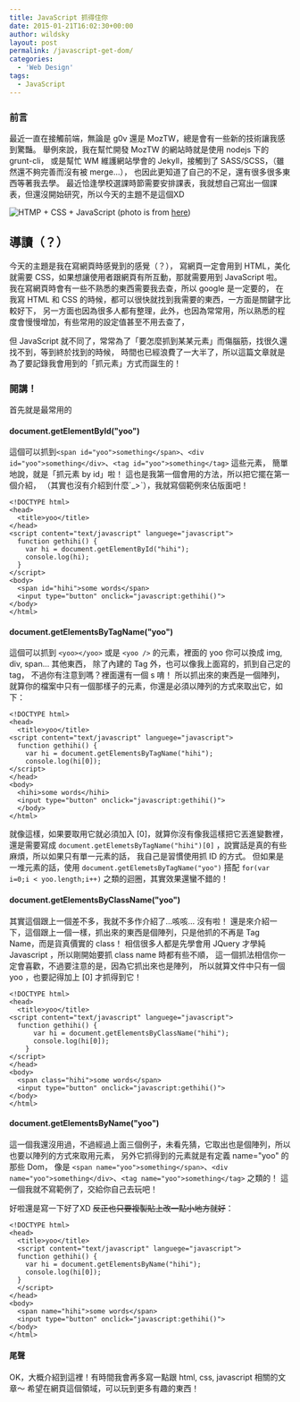 ```yaml
---
title: JavaScript 抓得住你
date: 2015-01-21T16:02:30+00:00
author: wildsky
layout: post
permalink: /javascript-get-dom/
categories:
  - 'Web Design'
tags:
  - JavaScript
---
```


### 前言

最近一直在接觸前端，無論是 g0v 還是 MozTW，總是會有一些新的技術讓我感到驚豔。
舉例來說，我在幫忙開發 MozTW 的網站時就是使用 nodejs 下的 grunt-cli，
或是幫忙 WM 維護網站學會的 Jekyll，接觸到了 SASS/SCSS，（雖然還不夠完善而沒有被 merge…），
也因此更知道了自己的不足，還有很多很多東西等著我去學。
最近恰逢學校選課時節需要安排課表，我就想自己寫出一個課表，但還沒開始研究，所以今天的主題不是這個XD

![HTMP + CSS + JavaScript](https://i.imgur.com/fWrUQtY.jpg)
(photo is from [here](http://agyp-css.com/css3-vs-javascript/))

## 導讀（？）

今天的主題是我在寫網頁時感覺到的感覺（？），
寫網頁一定會用到 HTML，美化就需要 CSS，如果想讓使用者跟網頁有所互動，那就需要用到 JavaScript 啦。
我在寫網頁時會有一些不熟悉的東西需要我去查，所以 google 是一定要的，
在我寫 HTML 和 CSS 的時候，都可以很快就找到我需要的東西，一方面是關鍵字比較好下，
另一方面也因為很多人都有整理，此外，也因為常常用，所以熟悉的程度會慢慢增加，有些常用的設定值甚至不用去查了，

但 JavaScript 就不同了，常常為了「要怎麼抓到某某元素」而傷腦筋，找很久還找不到，等到終於找到的時候，
時間也已經浪費了一大半了，所以這篇文章就是為了要記錄我會用到的「抓元素」方式而誕生的！

### 開講！

首先就是最常用的

#### document.getElementById("yoo")

這個可以抓到`<span id="yoo">something</span>`、`<div id="yoo">something</div>`、`<tag id="yoo">something</tag>` 這些元素，
簡單地說，就是「抓元素 by id」啦！
這也是我第一個會用的方法，所以把它擺在第一個介紹，
（其實也沒有介紹到什麼ˊ_>ˋ），我就寫個範例來佔版面吧！

```
<!DOCTYPE html>
<head>
  <title>yoo</title>
</head>
<script content="text/javascript" languege="javascript">
  function gethihi() {
    var hi = document.getElementById("hihi");
    console.log(hi);
  }
</script>
<body>
  <span id="hihi">some words</span>
  <input type="button" onclick="javascript:gethihi()">
</body>
</html>
```

#### document.getElementsByTagName("yoo")

這個可以抓到 `<yoo></yoo>` 或是 `<yoo />` 的元素，裡面的 yoo 你可以換成 img, div, span… 其他東西，
除了內建的 Tag 外，也可以像我上面寫的，抓到自己定的 tag，
不過你有注意到嗎？裡面還有一個 s 唷！
所以抓出來的東西是一個陣列，就算你的檔案中只有一個那樣子的元素，你還是必須以陣列的方式來取出它，如下：

```
<!DOCTYPE html>
<head>
  <title>yoo</title>
<script content="text/javascript" languege="javascript">
  function gethihi() {
    var hi = document.getElementsByTagName("hihi");
    console.log(hi[0]);
</script>
</head>
<body>
  <hihi>some words</hihi>
  <input type="button" onclick="javascript:gethihi()">
  </body>
</html>
```

就像這樣，如果要取用它就必須加入 [0]，就算你沒有像我這樣把它丟進變數裡，
還是需要寫成 `document.getElemetsByTagName("hihi")[0]` ，說實話是真的有些麻煩，所以如果只有單一元素的話，
我自己是習慣使用抓 ID 的方式。
但如果是一堆元素的話，使用 `document.getElemetsByTagName("yoo")` 搭配 `for(var i=0;i < yoo.length;i++)` 之類的迴圈，其實效果還蠻不錯的！

#### document.getElementsByClassName("yoo")

其實這個跟上一個差不多，我就不多作介紹了…咳咳… 沒有啦！
還是來介紹一下，這個跟上一個一樣，抓出來的東西是個陣列，只是他抓的不再是 Tag Name，而是貨真價實的 class！
相信很多人都是先學會用 JQuery 才學純 Javascript ，所以剛開始要抓 class name 時都有些不順，
這一個抓法相信你一定會喜歡，不過要注意的是，因為它抓出來也是陣列，
所以就算文件中只有一個 yoo ，也要記得加上 [0] 才抓得到它！

```
<!DOCTYPE html>
<head>
  <title>yoo</title>
<script content="text/javascript" languege="javascript">
  function gethihi() {
      var hi = document.getElementsByClassName("hihi");
      console.log(hi[0]);
    }
</script>
</head>
<body>
  <span class="hihi">some words</span>
  <input type="button" onclick="javascript:gethihi()">
</body>
</html>
```

#### document.getElementsByName("yoo")

這一個我還沒用過，不過經過上面三個例子，未看先猜，它取出也是個陣列，所以也要以陣列的方式來取用元素，
另外它抓得到的元素就是有定義 name="yoo" 的那些 Dom，
像是 `<span name="yoo">something</span>`、`<div name="yoo">something</div>`、`<tag name="yoo">something</tag>` 之類的！
這一個我就不寫範例了，交給你自己去玩吧！

好啦還是寫一下好了XD <del>反正也只要複製貼上改一點小地方就好</del>：

```
<!DOCTYPE html>
<head>
  <title>yoo</title>
  <script content="text/javascript" languege="javascript">
  function gethihi() {
    var hi = document.getElementsByName("hihi");
    console.log(hi[0]);
  }
  </script>
</head>
<body>
  <span name="hihi">some words</span>
  <input type="button" onclick="javascript:gethihi()">
</body>
</html>
```

#### 尾聲

OK，大概介紹到這裡！有時間我會再多寫一點跟 html, css, javascript 相關的文章～
希望在網頁這個領域，可以玩到更多有趣的東西！
